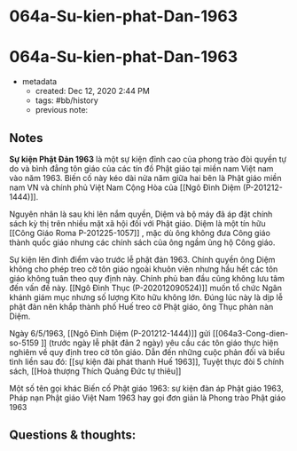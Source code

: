 # 064a-Su-kien-phat-Dan-1963

# 064a-Su-kien-phat-Dan-1963

- metadata
	- created: Dec 12, 2020 2:44 PM
	- tags: #bb/history 
	- previous note:

## Notes

**Sự kiện Phật Đản 1963** là một sự kiện đỉnh cao của phong trào đòi quyền tự do và bình đẳng tôn giáo của các tín đồ Phật giáo tại miền nam Việt nam vào năm 1963. Biến cố này kéo dài nửa năm giữa hai bên là Phật giáo miền nam VN và chính phủ Việt Nam Cộng Hòa của [[Ngô Đình Diệm (P-201212-1444)]].

Nguyên nhân là sau khi lên nắm quyền, Diệm và bộ máy đã áp đặt chính sách kỳ thị trên nhiều mặt xã hội đối với Phật giáo. Diệm là một tín hữu [[Công Giáo Roma P-201225-1057]] , mặc dù ông không đưa Công giáo thành quốc giáo nhưng các chính sách của ông ngầm ủng hộ Công giáo. 

Sự kiện lên đỉnh điểm vào trước lễ phật đản 1963. Chính quyền ông Diệm không cho phép treo cờ tôn giáo ngoài khuôn viên nhưng hầu hết các tôn giáo không tuân theo quy định này. Chính phủ ban đầu cũng không lưu tâm đến vấn đề này. [[Ngô Đình Thục (P-202012090524)]] muốn tổ chức Ngân khánh giám mục nhưng số lượng Kito hữu không lớn. Đúng lúc này là dịp lễ phật đản nên khắp thành phố Huế treo cờ Phật giáo, ông Thục phàn nàn Diệm.

Ngày 6/5/1963, [[Ngô Đình Diệm (P-201212-1444)]] gửi [[064a3-Cong-dien-so-5159 ]] (trước ngày lễ phật đản 2 ngày) yêu cầu các tôn giáo thực hiện nghiêm về quy định treo cờ tôn giáo. Dẫn đến những cuộc phản đối và biểu tình liền sau đó: [[sự kiện đài phát thanh Huế 1963]], Tuyệt thực đòi 5 chính sách, [[Hoà thượng Thích Quảng Đức tự thiêu]] 

Một số tên gọi khác Biến cố Phật giáo 1963: sự kiện đàn áp Phật giáo 1963, Pháp nạn Phật giáo Việt Nam 1963 hay gọi đơn giản là Phong trào Phật giáo 1963

## Questions & thoughts:

